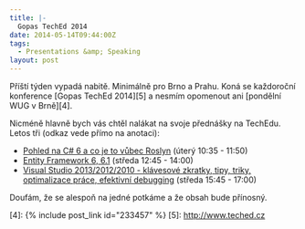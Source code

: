```yaml
---
title: |-
  Gopas TechEd 2014
date: 2014-05-14T09:44:00Z
tags:
  - Presentations &amp; Speaking
layout: post
---
```

Příští týden vypadá nabitě. Minimálně pro Brno a Prahu. Koná se každoroční konference [Gopas TechEd 2014][5] a nesmím opomenout ani [pondělní WUG v Brně][4].

Nicméně hlavně bych vás chtěl nalákat na svoje přednášky na TechEdu. Letos tři (odkaz vede přímo na anotaci):

* [Pohled na C# 6 a co je to vůbec Roslyn][3] (úterý 10:35 - 11:50)
* [Entity Framework 6, 6.1][1] (středa 12:45 - 14:00)
* [Visual Studio 2013/2012/2010 - klávesové zkratky, tipy, triky, optimalizace práce, efektivní debugging][2] (středa 15:45 - 17:00)

Doufám, že se alespoň na jedné potkáme a že obsah bude přínosný.

[1]: http://www.teched.cz/Prednaska/Entity-Framework-6-6-1
[2]: http://www.teched.cz/Prednaska/Visual-Studio-2013-2012-2010-klavesove-zkratky-tipy-triky-optimalizace-prace-efektivni-debugging
[3]: http://www.teched.cz/Prednaska/Pohled-na-C-6-a-co-je-to-vubec-Roslyn
[4]: {% include post_link id="233457" %}
[5]: http://www.teched.cz